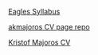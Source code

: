 
[Eagles Syllabus](https://github.com/greenfox-academy/eagles-syllabus)

[akmajoros CV page repo](https://github.com/akmajoros/akmajoros.github.io)

[Kristof Majoros CV](http://akmajoros.github.io)
